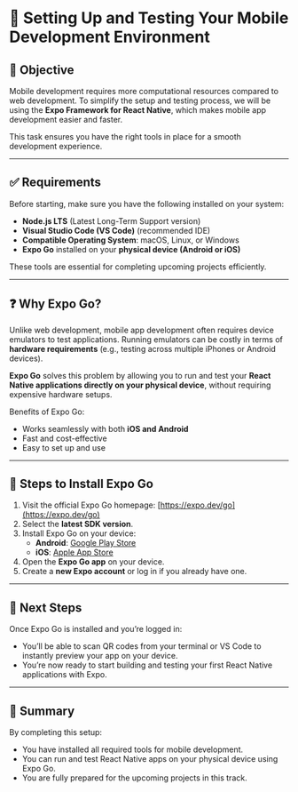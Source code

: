# 📱 Setting Up and Testing Your Mobile Development Environment

## 🎯 Objective  
Mobile development requires more computational resources compared to web development. To simplify the setup and testing process, we will be using the **Expo Framework for React Native**, which makes mobile app development easier and faster.  

This task ensures you have the right tools in place for a smooth development experience.  

---

## ✅ Requirements  
Before starting, make sure you have the following installed on your system:  

- **Node.js LTS** (Latest Long-Term Support version)  
- **Visual Studio Code (VS Code)** (recommended IDE)  
- **Compatible Operating System**: macOS, Linux, or Windows  
- **Expo Go** installed on your **physical device (Android or iOS)**  

These tools are essential for completing upcoming projects efficiently.  

---

## ❓ Why Expo Go?  
Unlike web development, mobile app development often requires device emulators to test applications. Running emulators can be costly in terms of **hardware requirements** (e.g., testing across multiple iPhones or Android devices).  

**Expo Go** solves this problem by allowing you to run and test your **React Native applications directly on your physical device**, without requiring expensive hardware setups.  

Benefits of Expo Go:
- Works seamlessly with both **iOS and Android**  
- Fast and cost-effective  
- Easy to set up and use  

---

## 🚀 Steps to Install Expo Go  

1. Visit the official Expo Go homepage: [https://expo.dev/go](https://expo.dev/go)  
2. Select the **latest SDK version**.  
3. Install Expo Go on your device:  
   - **Android**: [Google Play Store](https://play.google.com/store/apps/details?id=host.exp.exponent)  
   - **iOS**: [Apple App Store](https://apps.apple.com/app/expo-go/id982107779)  
4. Open the **Expo Go app** on your device.  
5. Create a **new Expo account** or log in if you already have one.  

---

## 🎉 Next Steps  
Once Expo Go is installed and you’re logged in:  
- You’ll be able to scan QR codes from your terminal or VS Code to instantly preview your app on your device.  
- You’re now ready to start building and testing your first React Native applications with Expo.  

---

## 📌 Summary  
By completing this setup:  
- You have installed all required tools for mobile development.  
- You can run and test React Native apps on your physical device using Expo Go.  
- You are fully prepared for the upcoming projects in this track.  

